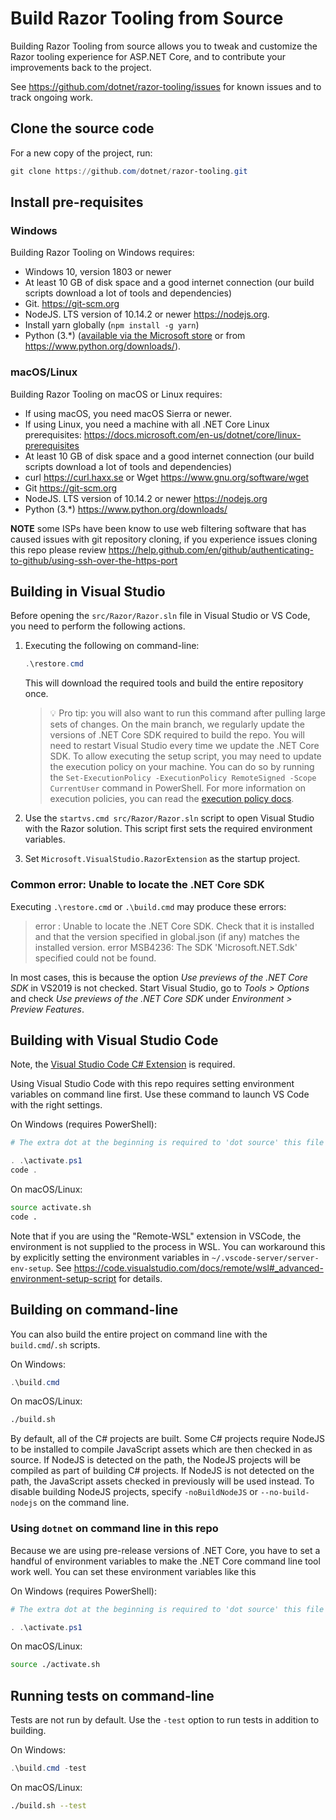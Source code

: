 # Build Razor Tooling from Source

Building Razor Tooling from source allows you to tweak and customize the Razor tooling experience for ASP.NET Core, and to contribute your improvements back to the project.

See <https://github.com/dotnet/razor-tooling/issues> for known issues and to track ongoing work.

## Clone the source code

For a new copy of the project, run:

```ps1
git clone https://github.com/dotnet/razor-tooling.git
```

## Install pre-requisites

### Windows

Building Razor Tooling on Windows requires:

* Windows 10, version 1803 or newer
* At least 10 GB of disk space and a good internet connection (our build scripts download a lot of tools and dependencies)
* Git. <https://git-scm.org>
* NodeJS. LTS version of 10.14.2 or newer <https://nodejs.org>.
* Install yarn globally (`npm install -g yarn`)
* Python (3.\*) ([available via the Microsoft store](https://www.microsoft.com/en-us/p/python-38/9mssztt1n39l?activetab=pivot:overviewtab) or from <https://www.python.org/downloads/>).

### macOS/Linux

Building Razor Tooling on macOS or Linux requires:

* If using macOS, you need macOS Sierra or newer.
* If using Linux, you need a machine with all .NET Core Linux prerequisites: <https://docs.microsoft.com/en-us/dotnet/core/linux-prerequisites>
* At least 10 GB of disk space and a good internet connection (our build scripts download a lot of tools and dependencies)
* curl <https://curl.haxx.se> or Wget <https://www.gnu.org/software/wget>
* Git <https://git-scm.org>
* NodeJS. LTS version of 10.14.2 or newer <https://nodejs.org>
* Python (3.\*) <https://www.python.org/downloads/>

**NOTE** some ISPs have been know to use web filtering software that has caused issues with git repository cloning, if you experience issues cloning this repo please review <https://help.github.com/en/github/authenticating-to-github/using-ssh-over-the-https-port>

## Building in Visual Studio

Before opening the `src/Razor/Razor.sln` file in Visual Studio or VS Code, you need to perform the following actions.

1. Executing the following on command-line:

   ```ps1
   .\restore.cmd
   ```

   This will download the required tools and build the entire repository once.

   > :bulb: Pro tip: you will also want to run this command after pulling large sets of changes. On the main
   > branch, we regularly update the versions of .NET Core SDK required to build the repo.
   > You will need to restart Visual Studio every time we update the .NET Core SDK.
   > To allow executing the setup script, you may need to update the execution policy on your machine.
   You can do so by running the `Set-ExecutionPolicy -ExecutionPolicy RemoteSigned -Scope CurrentUser` command
   in PowerShell. For more information on execution policies, you can read the [execution policy docs](https://docs.microsoft.com/en-us/powershell/module/microsoft.powershell.security/set-executionpolicy).

2. Use the `startvs.cmd src/Razor/Razor.sln` script to open Visual Studio with the Razor solution. This script first sets the required
environment variables.

3. Set `Microsoft.VisualStudio.RazorExtension` as the startup project.

### Common error: Unable to locate the .NET Core SDK

Executing `.\restore.cmd` or `.\build.cmd` may produce these errors:

> error : Unable to locate the .NET Core SDK. Check that it is installed and that the version specified in global.json (if any) matches the installed version.
> error MSB4236: The SDK 'Microsoft.NET.Sdk' specified could not be found.

In most cases, this is because the option _Use previews of the .NET Core SDK_ in VS2019 is not checked. Start Visual Studio, go to _Tools > Options_ and check _Use previews of the .NET Core SDK_ under _Environment > Preview Features_.


## Building with Visual Studio Code

Note, the [Visual Studio Code C# Extension](https://marketplace.visualstudio.com/items?itemName=ms-dotnettools.csharp) is required.

Using Visual Studio Code with this repo requires setting environment variables on command line first.
Use these command to launch VS Code with the right settings.

On Windows (requires PowerShell):

```ps1
# The extra dot at the beginning is required to 'dot source' this file into the right scope.

. .\activate.ps1
code .
```

On macOS/Linux:

```bash
source activate.sh
code .
```

Note that if you are using the "Remote-WSL" extension in VSCode, the environment is not supplied
to the process in WSL.  You can workaround this by explicitly setting the environment variables
in `~/.vscode-server/server-env-setup`.
See https://code.visualstudio.com/docs/remote/wsl#_advanced-environment-setup-script for details.

## Building on command-line

You can also build the entire project on command line with the `build.cmd`/`.sh` scripts.

On Windows:

```ps1
.\build.cmd
```

On macOS/Linux:

```bash
./build.sh
```

By default, all of the C# projects are built. Some C# projects require NodeJS to be installed to compile JavaScript assets which are then checked in as source. If NodeJS is detected on the path, the NodeJS projects will be compiled as part of building C# projects. If NodeJS is not detected on the path, the JavaScript assets checked in previously will be used instead. To disable building NodeJS projects, specify `-noBuildNodeJS` or `--no-build-nodejs` on the command line.

### Using `dotnet` on command line in this repo

Because we are using pre-release versions of .NET Core, you have to set a handful of environment variables
to make the .NET Core command line tool work well. You can set these environment variables like this

On Windows (requires PowerShell):

```ps1
# The extra dot at the beginning is required to 'dot source' this file into the right scope.

. .\activate.ps1
```

On macOS/Linux:

```bash
source ./activate.sh
```

## Running tests on command-line

Tests are not run by default. Use the `-test` option to run tests in addition to building.

On Windows:

```ps1
.\build.cmd -test
```

On macOS/Linux:

```bash
./build.sh --test
```
